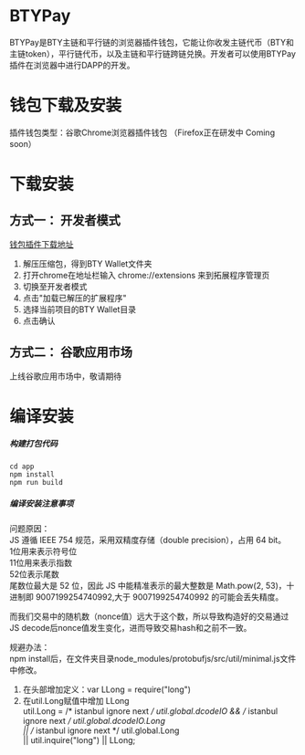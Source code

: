 # BTYPay
BTYPay是BTY主链和平行链的浏览器插件钱包，它能让你收发主链代币（BTY和主链token），平行链代币，以及主链和平行链跨链兑换。开发者可以使用BTYPay插件在浏览器中进行DAPP的开发。

# 钱包下载及安装
插件钱包类型：谷歌Chrome浏览器插件钱包 （Firefox正在研发中 Coming soon）

# 下载安装
## 方式一： 开发者模式
[钱包插件下载地址](https://github.com/33cn/btypay/releases/download/0.1/BTY_Wallet.zip)

1. 解压压缩包，得到BTY Wallet文件夹
2. 打开chrome在地址栏输入 chrome://extensions 来到拓展程序管理页
3. 切换至开发者模式
4. 点击"加载已解压的扩展程序"
5. 选择当前项目的BTY Wallet目录
6. 点击确认

## 方式二： 谷歌应用市场
上线谷歌应用市场中，敬请期待

# 编译安装
##### 构建打包代码
```
cd app
npm install
npm run build
```
##### 编译安装注意事项  
问题原因：  
JS 遵循 IEEE 754 规范，采用双精度存储（double precision），占用 64 bit。  
1位用来表示符号位  
11位用来表示指数  
52位表示尾数  
尾数位最大是 52 位，因此 JS 中能精准表示的最大整数是 Math.pow(2, 53)，十进制即 9007199254740992,大于 9007199254740992 的可能会丢失精度。 

而我们交易中的随机数（nonce值）远大于这个数，所以导致构造好的交易通过JS decode后nonce值发生变化，进而导致交易hash和之前不一致。 

规避办法：  
npm install后，在文件夹目录node_modules/protobufjs/src/util/minimal.js文件中修改。 
1. 在头部增加定义：var LLong = require("long")  
2. 在util.Long赋值中增加 LLong  
util.Long = /* istanbul ignore next */ util.global.dcodeIO && /* istanbul ignore next */ util.global.dcodeIO.Long  
         || /* istanbul ignore next */ util.global.Long  
         || util.inquire("long") || LLong;  

